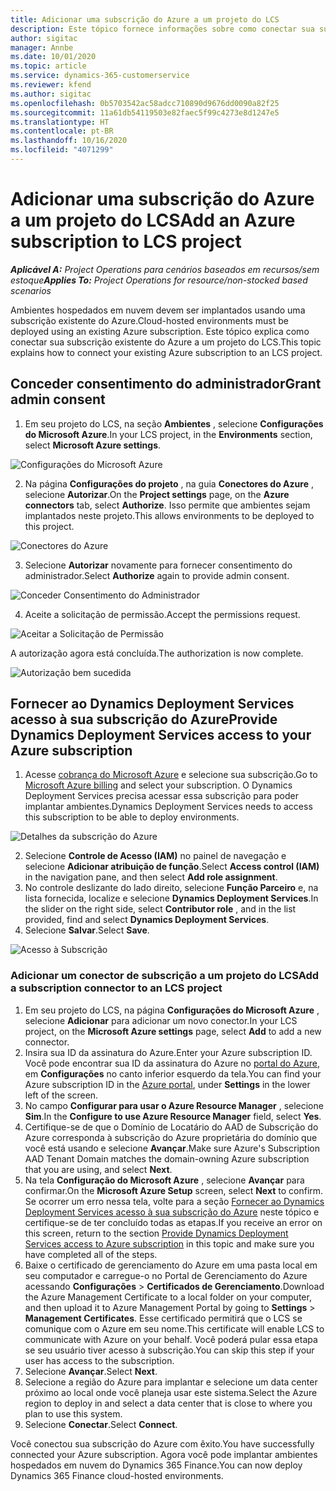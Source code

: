 ```yaml
---
title: Adicionar uma subscrição do Azure a um projeto do LCS
description: Este tópico fornece informações sobre como conectar sua subscrição do Azure a um projeto do LCS.
author: sigitac
manager: Annbe
ms.date: 10/01/2020
ms.topic: article
ms.service: dynamics-365-customerservice
ms.reviewer: kfend
ms.author: sigitac
ms.openlocfilehash: 0b5703542ac58adcc710890d9676dd0090a82f25
ms.sourcegitcommit: 11a61db54119503e82faec5f99c4273e8d1247e5
ms.translationtype: HT
ms.contentlocale: pt-BR
ms.lasthandoff: 10/16/2020
ms.locfileid: "4071299"
---
```

# <a name="add-an-azure-subscription-to-lcs-project"></a><span data-ttu-id="24387-103">Adicionar uma subscrição do Azure a um projeto do LCS</span><span class="sxs-lookup"><span data-stu-id="24387-103">Add an Azure subscription to LCS project</span></span>

<span data-ttu-id="24387-104">_**Aplicável A:** Project Operations para cenários baseados em recursos/sem estoque_</span><span class="sxs-lookup"><span data-stu-id="24387-104">_**Applies To:** Project Operations for resource/non-stocked based scenarios_</span></span>

<span data-ttu-id="24387-105">Ambientes hospedados em nuvem devem ser implantados usando uma subscrição existente do Azure.</span><span class="sxs-lookup"><span data-stu-id="24387-105">Cloud-hosted environments must be deployed using an existing Azure subscription.</span></span> <span data-ttu-id="24387-106">Este tópico explica como conectar sua subscrição existente do Azure a um projeto do LCS.</span><span class="sxs-lookup"><span data-stu-id="24387-106">This topic explains how to connect your existing Azure subscription to an LCS project.</span></span> 

## <a name="grant-admin-consent"></a><span data-ttu-id="24387-107">Conceder consentimento do administrador</span><span class="sxs-lookup"><span data-stu-id="24387-107">Grant admin consent</span></span>

1. <span data-ttu-id="24387-108">Em seu projeto do LCS, na seção **Ambientes** , selecione **Configurações do Microsoft Azure**.</span><span class="sxs-lookup"><span data-stu-id="24387-108">In your LCS project, in the **Environments** section, select **Microsoft Azure settings**.</span></span>

![Configurações do Microsoft Azure](./media/1MicrosoftAzureSettings.png)

2. <span data-ttu-id="24387-110">Na página **Configurações do projeto** , na guia **Conectores do Azure** , selecione **Autorizar**.</span><span class="sxs-lookup"><span data-stu-id="24387-110">On the **Project settings** page, on the **Azure connectors** tab, select **Authorize**.</span></span> <span data-ttu-id="24387-111">Isso permite que ambientes sejam implantados neste projeto.</span><span class="sxs-lookup"><span data-stu-id="24387-111">This allows environments to be deployed to this project.</span></span>

![Conectores do Azure](./media/2AzureConnectors.png)

3. <span data-ttu-id="24387-113">Selecione **Autorizar** novamente para fornecer consentimento do administrador.</span><span class="sxs-lookup"><span data-stu-id="24387-113">Select **Authorize** again to provide admin consent.</span></span>

![Conceder Consentimento do Administrador](./media/3GrantAdminConsent.png)

4. <span data-ttu-id="24387-115">Aceite a solicitação de permissão.</span><span class="sxs-lookup"><span data-stu-id="24387-115">Accept the permissions request.</span></span>

![Aceitar a Solicitação de Permissão](./media/4AcceptPermissionRequest.png)

<span data-ttu-id="24387-117">A autorização agora está concluída.</span><span class="sxs-lookup"><span data-stu-id="24387-117">The authorization is now complete.</span></span> 

![Autorização bem sucedida](./media/5AuthorizationComplete.png)

## <a name="provide-dynamics-deployment-services-access-to-your-azure-subscription"></a><a name="provide"></a><span data-ttu-id="24387-119">Fornecer ao Dynamics Deployment Services acesso à sua subscrição do Azure</span><span class="sxs-lookup"><span data-stu-id="24387-119">Provide Dynamics Deployment Services access to your Azure subscription</span></span>

1. <span data-ttu-id="24387-120">Acesse [cobrança do Microsoft Azure](https://portal.azure.com/#blade/Microsoft\_Azure\_Billing/SubscriptionsBlade) e selecione sua subscrição.</span><span class="sxs-lookup"><span data-stu-id="24387-120">Go to [Microsoft Azure billing](https://portal.azure.com/#blade/Microsoft\_Azure\_Billing/SubscriptionsBlade) and select your subscription.</span></span> <span data-ttu-id="24387-121">O Dynamics Deployment Services precisa acessar essa subscrição para poder implantar ambientes.</span><span class="sxs-lookup"><span data-stu-id="24387-121">Dynamics Deployment Services needs to access this subscription to be able to deploy environments.</span></span>

![Detalhes da subscrição do Azure](./media/6AzureSubscription.png)

2. <span data-ttu-id="24387-123">Selecione **Controle de Acesso (IAM)** no painel de navegação e selecione **Adicionar atribuição de função**.</span><span class="sxs-lookup"><span data-stu-id="24387-123">Select **Access control (IAM)** in the navigation pane, and then select **Add role assignment**.</span></span>
3. <span data-ttu-id="24387-124">No controle deslizante do lado direito, selecione **Função Parceiro** e, na lista fornecida, localize e selecione **Dynamics Deployment Services**.</span><span class="sxs-lookup"><span data-stu-id="24387-124">In the slider on the right side, select **Contributor role** , and in the list provided, find and select **Dynamics Deployment Services**.</span></span> 
4. <span data-ttu-id="24387-125">Selecione **Salvar**.</span><span class="sxs-lookup"><span data-stu-id="24387-125">Select **Save**.</span></span>

![Acesso à Subscrição](./media/7SubscriptionAccess.png)

### <a name="add-a-subscription-connector-to-an-lcs-project"></a><span data-ttu-id="24387-127">Adicionar um conector de subscrição a um projeto do LCS</span><span class="sxs-lookup"><span data-stu-id="24387-127">Add a subscription connector to an LCS project</span></span>

1. <span data-ttu-id="24387-128">Em seu projeto do LCS, na página **Configurações do Microsoft Azure** , selecione **Adicionar** para adicionar um novo conector.</span><span class="sxs-lookup"><span data-stu-id="24387-128">In your LCS project, on the **Microsoft Azure settings** page, select **Add** to add a new connector.</span></span>
2. <span data-ttu-id="24387-129">Insira sua ID da assinatura do Azure.</span><span class="sxs-lookup"><span data-stu-id="24387-129">Enter your Azure subscription ID.</span></span> <span data-ttu-id="24387-130">Você pode encontrar sua ID da assinatura do Azure no [portal do Azure](https://ms.portal.azure.com/), em **Configurações** no canto inferior esquerdo da tela.</span><span class="sxs-lookup"><span data-stu-id="24387-130">You can find your Azure subscription ID in the [Azure portal](https://ms.portal.azure.com/), under  **Settings**  in the lower left of the screen.</span></span>
3. <span data-ttu-id="24387-131">No campo **Configurar para usar o Azure Resource Manager** , selecione **Sim**.</span><span class="sxs-lookup"><span data-stu-id="24387-131">In the **Configure to use Azure Resource Manager** field, select **Yes**.</span></span>
4. <span data-ttu-id="24387-132">Certifique-se de que o Domínio de Locatário do AAD de Subscrição do Azure corresponda à subscrição do Azure proprietária do domínio que você está usando e selecione **Avançar**.</span><span class="sxs-lookup"><span data-stu-id="24387-132">Make sure Azure's Subscription AAD Tenant Domain matches the domain-owning Azure subscription that you are using, and select **Next**.</span></span>
5. <span data-ttu-id="24387-133">Na tela **Configuração do Microsoft Azure** , selecione **Avançar** para confirmar.</span><span class="sxs-lookup"><span data-stu-id="24387-133">On the **Microsoft Azure Setup** screen, select **Next** to confirm.</span></span> <span data-ttu-id="24387-134">Se ocorrer um erro nessa tela, volte para a seção [Fornecer ao Dynamics Deployment Services acesso à sua subscrição do Azure](#provide) neste tópico e certifique-se de ter concluído todas as etapas.</span><span class="sxs-lookup"><span data-stu-id="24387-134">If you receive an error on this screen, return to the section [Provide Dynamics Deployment Services access to Azure subscription](#provide) in this topic and make sure you have completed all of the steps.</span></span>
6. <span data-ttu-id="24387-135">Baixe o certificado de gerenciamento do Azure em uma pasta local em seu computador e carregue-o no Portal de Gerenciamento do Azure acessando **Configurações** > **Certificados de Gerenciamento**.</span><span class="sxs-lookup"><span data-stu-id="24387-135">Download the Azure Management Certificate to a local folder on your computer, and then upload it to Azure Management Portal by going to **Settings** > **Management Certificates**.</span></span> <span data-ttu-id="24387-136">Esse certificado permitirá que o LCS se comunique com o Azure em seu nome.</span><span class="sxs-lookup"><span data-stu-id="24387-136">This certificate will enable LCS to communicate with Azure on your behalf.</span></span> <span data-ttu-id="24387-137">Você poderá pular essa etapa se seu usuário tiver acesso à subscrição.</span><span class="sxs-lookup"><span data-stu-id="24387-137">You can skip this step if your user has access to the subscription.</span></span>
7. <span data-ttu-id="24387-138">Selecione **Avançar**.</span><span class="sxs-lookup"><span data-stu-id="24387-138">Select  **Next**.</span></span>
8. <span data-ttu-id="24387-139">Selecione a região do Azure para implantar e selecione um data center próximo ao local onde você planeja usar este sistema.</span><span class="sxs-lookup"><span data-stu-id="24387-139">Select the Azure region to deploy in and select a data center that is close to where you plan to use this system.</span></span>
9.  <span data-ttu-id="24387-140">Selecione **Conectar**.</span><span class="sxs-lookup"><span data-stu-id="24387-140">Select  **Connect**.</span></span>

<span data-ttu-id="24387-141">Você conectou sua subscrição do Azure com êxito.</span><span class="sxs-lookup"><span data-stu-id="24387-141">You have successfully connected your Azure subscription.</span></span> <span data-ttu-id="24387-142">Agora você pode implantar ambientes hospedados em nuvem do Dynamics 365 Finance.</span><span class="sxs-lookup"><span data-stu-id="24387-142">You can now deploy Dynamics 365 Finance cloud-hosted environments.</span></span>



